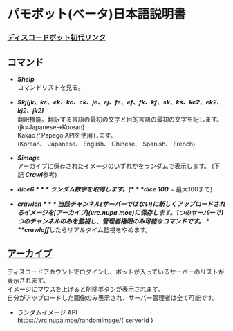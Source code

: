 # パモボット(ベータ)日本語説明書

### [ディスコードボット初代リンク](https://discordapp.com/oauth2/authorize?client_id=502450494380179461&permissions=522304&scope=bot)

## コマンド
- ***$help***  
コマンドリストを見る。

- ***$kj(jk、ke、ek、kc、ck、je、ej、fe、ef、fk、kf、sk、ks、ke2、ek2、kj2、jk2)***  
翻訳機能。翻訳する言語の最初の文字と目的言語の最初の文字を記します。 (jk=Japanese→Korean)  
KakaoとPapago APIを使用します。  
(Korean、 Japanese、 English、 Chinese、 Spanish、 French)

- ***$image***  
アーカイブに保存されたイメージのいずれかをランダムで表示します。 (下記 ***Crawl***参考)

- ***$dice 6***  
ランダム数字を取得します。 (***$dice 100*** = 最大100まで)

- ***$crawl on***  
当該チャンネル(サーバーではない)に新しくアップロードされるイメージを[アーカイブ](vrc.nupa.moe)に保存します。  
1つのサーバーで1つのチャンネルのみを監視し、管理者権限のみ可能なコマンドです。  
***$crawloff***したらリアルタイム監視をやめます。

## [アーカイブ](http://vrc.nupa.moe/)  
ディスコードアカウントでログインし、ボットが入っているサーバーのリストが表示されます。  
イメージにマウスを上げると削除ボタンが表示されます。  
自分がアップロードした画像のみ表示され、サーバー管理者は全て可能です。
- ランダムイメージ API  
    https://vrc.nupa.moe/randomImage/{ serverId }